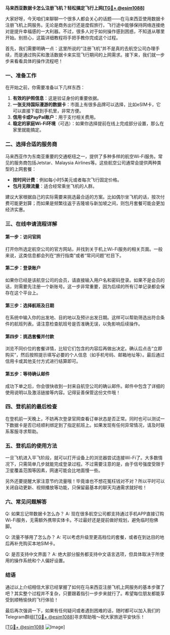 **马来西亚数据卡怎么注册飞机？轻松搞定飞行上网[[TG💪+ @esim1088](https://t.me/s/esim1088)]**

大家好呀，今天咱们来聊聊一个很多人都会关心的话题——在马来西亚使用数据卡注册飞机上网服务。无论是商务出行还是度假旅行，飞行途中能够保持网络连接绝对是提升幸福感的一大利器。不过，很多人对于如何操作感到困惑，不知道从哪里开始。别担心，这篇详细教程将手把手教你完成这个过程。

首先，我们需要明确一点：这里所说的“注册飞机”并不是真的去航空公司办理手续，而是通过购买和激活数据卡来实现飞行期间的上网需求。接下来，我们就一步步来看看具体的操作流程吧！

### 一、准备工作

在开始之前，你需要准备以下几样东西：
1. **有效的护照信息**：这是验证身份的重要依据。
2. **一张支持国际漫游的数据卡**：市面上有很多品牌可以选择，比如eSIM卡，它可以直接下载到手机里，非常方便。
3. **信用卡或PayPal账户**：用于支付相关费用。
4. **稳定的家庭Wi-Fi环境**（可选）：如果你选择提前在线上完成部分设置，那么在家里就能搞定。

### 二、选择合适的服务商

马来西亚作为东南亚重要的交通枢纽之一，提供了多种多样的航空Wi-Fi服务。常见的服务商包括Jetstar、Malaysia Airlines等。这些航空公司通常会提供两种类型的上网套餐：
- **按时间计费**：例如每小时5美元或者每次飞行固定价格。
- **包月无限流量**：适合经常乘坐飞机的人群。

建议大家根据自己的实际需要来挑选最合适的方案。比如偶尔坐飞机的话，按次付费可能更划算；而如果是频繁往返于吉隆坡与新加坡之间，则包月套餐可能会更加经济实惠。

### 三、在线申请流程详解

#### 第一步：访问官网
打开你所选定航空公司的官方网站，并找到关于机上Wi-Fi服务的相关页面。一般来说，这类信息都会列在“旅行指南”或者“常问问题”栏目下。

#### 第二步：登录账户
如果你已经是该航空公司的会员，请直接输入用户名和密码登录。如果不是会员的话，则需要先注册一个新账号。这一步非常重要，因为后续的所有订单记录都会保存在这个平台上。

#### 第三步：选择航班及日期
在系统中输入你的出发地、目的地以及预计出发日期。这样可以帮助筛选出符合条件的航班列表。请注意检查航班号是否准确无误，以免影响后续操作。

#### 第四步：挑选套餐并付款
浏览不同价位的套餐详情，比较它们包含的内容后再做出决定。确认后点击“立即购买”，然后按照提示填写必要的个人信息（如手机号码、邮箱地址等）。最后通过信用卡或其他支付方式进行结算即可。

#### 第五步：等待确认邮件
成功下单之后，你会很快收到一封来自航空公司的确认邮件。邮件中包含了详细的使用说明以及激活链接等内容。记得妥善保管这份文件哦！

### 四、登机前的最后检查

在登机前一天晚上，不妨再次登录官网查看订单状态是否正常。同时也可以测试一下数据卡是否已经顺利绑定到了指定航班上。如果发现有任何异常情况，请及时联系客服寻求帮助。

### 五、登机后的使用方法

一旦飞机进入平飞阶段，就可以打开设备上的浏览器尝试连接Wi-Fi了。大多数情况下，只需简单几步就能完成登录过程。不过需要注意的是，由于信号强度受限于卫星覆盖范围等因素，网速可能会比地面慢一些。

另外还要提醒大家注意节约流量哦！毕竟谁也不想花冤枉钱对不对？所以平时可以关闭自动更新、视频播放等功能，只保留最基本的聊天沟通需求就好啦！

### 六、常见问题解答

Q: 如果忘记带数据卡怎么办？
A: 现在很多航空公司都支持通过手机APP直接订购Wi-Fi服务，无需额外携带实体卡。不过最好还是提前做好规划，避免临时抱佛脚。

Q: 流量不够用了怎么办？
A: 可以考虑升级至更高档位的套餐，或者在到达目的地后再补充购买本地SIM卡。

Q: 是否支持中文界面？
A: 绝大部分服务都支持中文语言选项，但具体取决于所使用的操作系统和个人偏好设置。

### 结语

通过以上介绍相信大家已经掌握了如何在马来西亚注册飞机上网服务的基本步骤了吧？其实整个过程并不复杂，只要跟着指引一步步来就行了。希望每位朋友都能享受到顺畅愉快的飞行体验！

最后再次强调一下，如果有任何疑问或者遇到困难的话，随时都可以加入我们的Telegram群组[[TG💪+ @esim1088](https://t.me/s/esim1088)]寻求帮助哦～祝大家旅途平安快乐！

[[TG💪+ @esim1088](https://t.me/s/esim1088) ![Image](https://i.postimg.cc/4NQfJmqS/Snipaste-2025-05-13-00-14-12.png)]